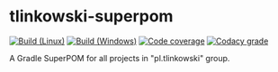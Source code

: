 # tlinkowski-superpom

[![Build (Linux)](https://travis-ci.com/tlinkowski/tlinkowski-superpom.svg?branch=master)](https://travis-ci.com/tlinkowski/tlinkowski-superpom)
[![Build (Windows)](https://ci.appveyor.com/api/projects/status/gx6uvdsy0itwsgnl/branch/master?svg=true)](https://ci.appveyor.com/project/tlinkowski/tlinkowski-superpom/branch/master)
[![Code coverage](https://img.shields.io/codecov/c/github/tlinkowski/tlinkowski-superpom.svg)](https://codecov.io/gh/tlinkowski/tlinkowski-superpom)
[![Codacy grade](https://img.shields.io/codacy/grade/81a0cef956a34083accd2f8e401a66de.svg)](https://app.codacy.com/project/tlinkowski/tlinkowski-superpom/dashboard)

A Gradle SuperPOM for all projects in "pl.tlinkowski" group.
